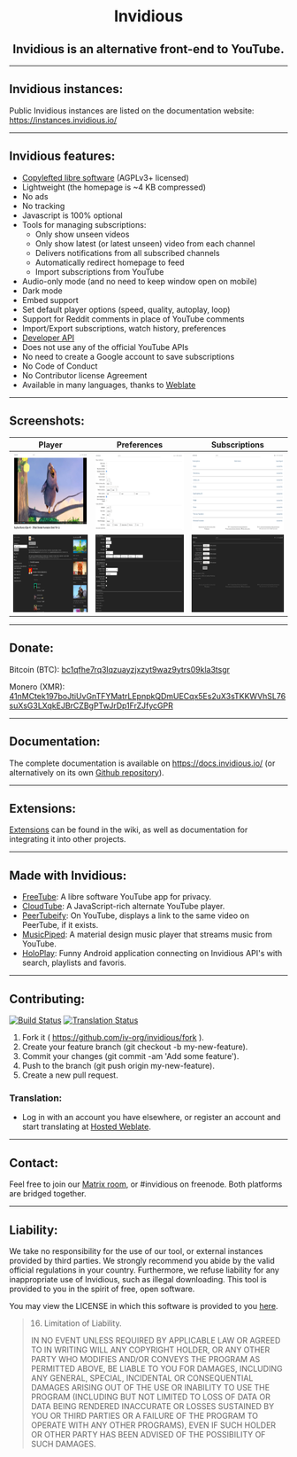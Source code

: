 <h1 align="center">Invidious</h1>

<h2 align="center">Invidious is an alternative front-end to YouTube.</h2>

---

## Invidious instances:

Public Invidious instances are listed on the documentation website: https://instances.invidious.io/

---

## Invidious features:

- [Copylefted libre software](https://github.com/iv-org/invidious) (AGPLv3+ licensed)
- Lightweight (the homepage is ~4 KB compressed)
- No ads
- No tracking
- Javascript is 100% optional
- Tools for managing subscriptions:
  - Only show unseen videos
  - Only show latest (or latest unseen) video from each channel
  - Delivers notifications from all subscribed channels
  - Automatically redirect homepage to feed
  - Import subscriptions from YouTube
- Audio-only mode (and no need to keep window open on mobile)
- Dark mode
- Embed support
- Set default player options (speed, quality, autoplay, loop)
- Support for Reddit comments in place of YouTube comments
- Import/Export subscriptions, watch history, preferences
- [Developer API](https://docs.invidious.io/API.md)
- Does not use any of the official YouTube APIs
- No need to create a Google account to save subscriptions
- No Code of Conduct
- No Contributor license Agreement
- Available in many languages, thanks to [Weblate](https://hosted.weblate.org/projects/invidious/)

---

## Screenshots:

| Player                                                                                                                  | Preferences                                                                                                             | Subscriptions                                                                                                               |
| ----------------------------------------------------------------------------------------------------------------------- | ----------------------------------------------------------------------------------------------------------------------- | --------------------------------------------------------------------------------------------------------------------------- |
| [<img src="screenshots/01_player.png?raw=true" height="140" width="280">](screenshots/01_player.png?raw=true)           | [<img src="screenshots/02_preferences.png?raw=true" height="140" width="280">](screenshots/02_preferences.png?raw=true) | [<img src="screenshots/03_subscriptions.png?raw=true" height="140" width="280">](screenshots/03_subscriptions.png?raw=true) |
| [<img src="screenshots/04_description.png?raw=true" height="140" width="280">](screenshots/04_description.png?raw=true) | [<img src="screenshots/05_preferences.png?raw=true" height="140" width="280">](screenshots/05_preferences.png?raw=true) | [<img src="screenshots/06_subscriptions.png?raw=true" height="140" width="280">](screenshots/06_subscriptions.png?raw=true) |

---

## Donate:

Bitcoin (BTC): [bc1qfhe7rq3lqzuayzjxzyt9waz9ytrs09kla3tsgr](bitcoin:bc1qfhe7rq3lqzuayzjxzyt9waz9ytrs09kla3tsgr)

Monero (XMR): [41nMCtek197boJtiUvGnTFYMatrLEpnpkQDmUECqx5Es2uX3sTKKWVhSL76suXsG3LXqkEJBrCZBgPTwJrDp1FrZJfycGPR](monero:41nMCtek197boJtiUvGnTFYMatrLEpnpkQDmUECqx5Es2uX3sTKKWVhSL76suXsG3LXqkEJBrCZBgPTwJrDp1FrZJfycGPR)

---

## Documentation:

The complete documentation is available on https://docs.invidious.io/ (or alternatively on its own [Github repository](https://github.com/iv-org/documentation)).

---

## Extensions:

[Extensions](https://docs.invidious.io/Extensions.md) can be found in the wiki, as well as documentation for integrating it into other projects.

---

## Made with Invidious:

- [FreeTube](https://github.com/FreeTubeApp/FreeTube): A libre software YouTube app for privacy.
- [CloudTube](https://sr.ht/~cadence/tube/): A JavaScript-rich alternate YouTube player.
- [PeerTubeify](https://gitlab.com/Cha_deL/peertubeify): On YouTube, displays a link to the same video on PeerTube, if it exists.
- [MusicPiped](https://github.com/deep-gaurav/MusicPiped): A material design music player that streams music from YouTube.
- [HoloPlay](https://github.com/stephane-r/HoloPlay): Funny Android application connecting on Invidious API's with search, playlists and favoris.

---

## Contributing:

[![Build Status](https://github.com/iv-org/invidious/workflows/Invidious%20CI/badge.svg)](https://github.com/iv-org/invidious/actions) [![Translation Status](https://hosted.weblate.org/widgets/invidious/-/translations/svg-badge.svg)](https://hosted.weblate.org/engage/invidious/)

1.  Fork it ( https://github.com/iv-org/invidious/fork ).
2.  Create your feature branch (git checkout -b my-new-feature).
3.  Commit your changes (git commit -am 'Add some feature').
4.  Push to the branch (git push origin my-new-feature).
5.  Create a new pull request.

### Translation:

- Log in with an account you have elsewhere, or register an account and start translating at [Hosted Weblate](https://hosted.weblate.org/engage/invidious/).

---

## Contact:

Feel free to join our [Matrix room](https://matrix.to/#/#invidious:matrix.org), or #invidious on freenode. Both platforms are bridged together.

---

## Liability:

We take no responsibility for the use of our tool, or external instances provided by third parties. We strongly recommend you abide by the valid official regulations in your country. Furthermore, we refuse liability for any inappropriate use of Invidious, such as illegal downloading. This tool is provided to you in the spirit of free, open software.

You may view the LICENSE in which this software is provided to you [here](./LICENSE).

>   16. Limitation of Liability.
>
> IN NO EVENT UNLESS REQUIRED BY APPLICABLE LAW OR AGREED TO IN WRITING
WILL ANY COPYRIGHT HOLDER, OR ANY OTHER PARTY WHO MODIFIES AND/OR CONVEYS
THE PROGRAM AS PERMITTED ABOVE, BE LIABLE TO YOU FOR DAMAGES, INCLUDING ANY
GENERAL, SPECIAL, INCIDENTAL OR CONSEQUENTIAL DAMAGES ARISING OUT OF THE
USE OR INABILITY TO USE THE PROGRAM (INCLUDING BUT NOT LIMITED TO LOSS OF
DATA OR DATA BEING RENDERED INACCURATE OR LOSSES SUSTAINED BY YOU OR THIRD
PARTIES OR A FAILURE OF THE PROGRAM TO OPERATE WITH ANY OTHER PROGRAMS),
EVEN IF SUCH HOLDER OR OTHER PARTY HAS BEEN ADVISED OF THE POSSIBILITY OF
SUCH DAMAGES.
